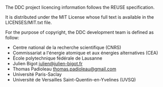 <!--
Copyright (C) The DDC development team, see below

SPDX-License-Identifier: MIT
-->

The DDC project licencing information follows the REUSE specification.

It is distributed under the MIT License whose full text is available in the
LICENSES/MIT.txt file.

For the purpose of copyright, the DDC development team is defined as follow:
* Centre national de la recherche scientifique (CNRS)
* Commissariat a l'énergie atomique et aux énergies alternatives (CEA)
* École polytechnique fédérale de Lausanne
* Julien Bigot <julien@julien-bigot.fr>
* Thomas Padioleau <thomas.padioleau@gmail.com>
* Université Paris-Saclay
* Université de Versailles Saint-Quentin-en-Yvelines (UVSQ)
